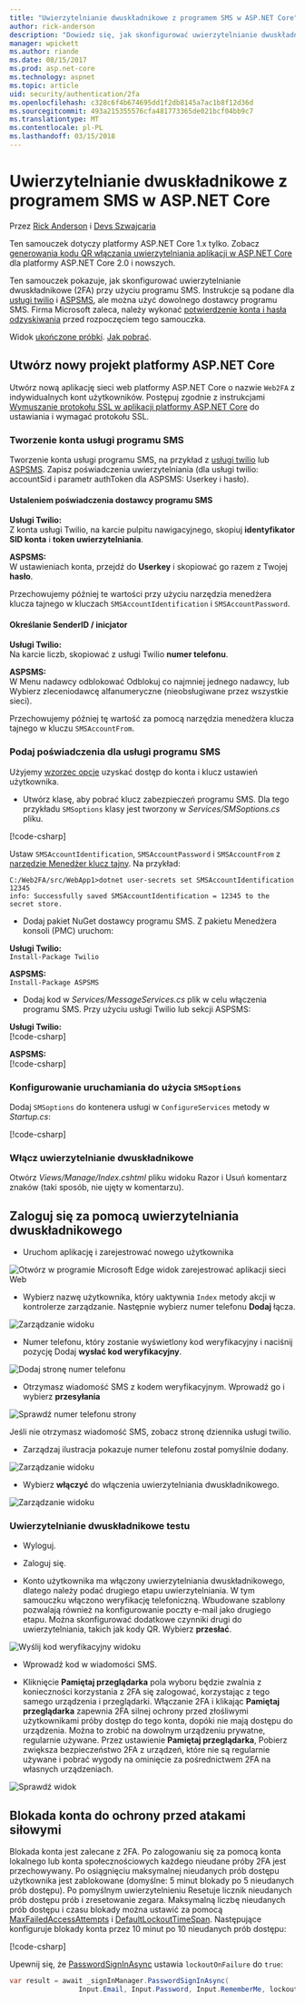 ```yaml
---
title: "Uwierzytelnianie dwuskładnikowe z programem SMS w ASP.NET Core"
author: rick-anderson
description: "Dowiedz się, jak skonfigurować uwierzytelnianie dwuskładnikowe (2FA) z aplikacją ASP.NET Core."
manager: wpickett
ms.author: riande
ms.date: 08/15/2017
ms.prod: asp.net-core
ms.technology: aspnet
ms.topic: article
uid: security/authentication/2fa
ms.openlocfilehash: c328c6f4b674695dd1f2db8145a7ac1b8f12d36d
ms.sourcegitcommit: 493a215355576cfa481773365de021bcf04bb9c7
ms.translationtype: MT
ms.contentlocale: pl-PL
ms.lasthandoff: 03/15/2018
---
```

# <a name="two-factor-authentication-with-sms-in-aspnet-core"></a>Uwierzytelnianie dwuskładnikowe z programem SMS w ASP.NET Core

Przez [Rick Anderson](https://twitter.com/RickAndMSFT) i [Devs Szwajcaria](https://github.com/Swiss-Devs)

Ten samouczek dotyczy platformy ASP.NET Core 1.x tylko. Zobacz [generowania kodu QR włączania uwierzytelniania aplikacji w ASP.NET Core](xref:security/authentication/identity-enable-qrcodes) dla platformy ASP.NET Core 2.0 i nowszych.

Ten samouczek pokazuje, jak skonfigurować uwierzytelnianie dwuskładnikowe (2FA) przy użyciu programu SMS. Instrukcje są podane dla [usługi twilio](https://www.twilio.com/) i [ASPSMS](https://www.aspsms.com/asp.net/identity/core/testcredits/), ale można użyć dowolnego dostawcy programu SMS. Firma Microsoft zaleca, należy wykonać [potwierdzenie konta i hasła odzyskiwania](accconfirm.md) przed rozpoczęciem tego samouczka.

Widok [ukończone próbki](https://github.com/aspnet/Docs/tree/master/aspnetcore/security/authentication/2fa/sample/Web2FA). [Jak pobrać](xref:tutorials/index#how-to-download-a-sample).

## <a name="create-a-new-aspnet-core-project"></a>Utwórz nowy projekt platformy ASP.NET Core

Utwórz nową aplikację sieci web platformy ASP.NET Core o nazwie `Web2FA` z indywidualnych kont użytkowników. Postępuj zgodnie z instrukcjami [Wymuszanie protokołu SSL w aplikacji platformy ASP.NET Core](xref:security/enforcing-ssl) do ustawiania i wymagać protokołu SSL.

### <a name="create-an-sms-account"></a>Tworzenie konta usługi programu SMS

Tworzenie konta usługi programu SMS, na przykład z [usługi twilio](https://www.twilio.com/) lub [ASPSMS](https://www.aspsms.com/asp.net/identity/core/testcredits/). Zapisz poświadczenia uwierzytelniania (dla usługi twilio: accountSid i parametr authToken dla ASPSMS: Userkey i hasło).

#### <a name="figuring-out-sms-provider-credentials"></a>Ustaleniem poświadczenia dostawcy programu SMS

**Usługi Twilio:**  
Z konta usługi Twilio, na karcie pulpitu nawigacyjnego, skopiuj **identyfikator SID konta** i **token uwierzytelniania**.

**ASPSMS:**  
W ustawieniach konta, przejdź do **Userkey** i skopiować go razem z Twojej **hasło**.

Przechowujemy później te wartości przy użyciu narzędzia menedżera klucza tajnego w kluczach `SMSAccountIdentification` i `SMSAccountPassword`.

#### <a name="specifying-senderid--originator"></a>Określanie SenderID / inicjator

**Usługi Twilio:**  
Na karcie liczb, skopiować z usługi Twilio **numer telefonu**. 

**ASPSMS:**  
W Menu nadawcy odblokować Odblokuj co najmniej jednego nadawcy, lub Wybierz zleceniodawcę alfanumeryczne (nieobsługiwane przez wszystkie sieci). 

Przechowujemy później tę wartość za pomocą narzędzia menedżera klucza tajnego w kluczu `SMSAccountFrom`.


### <a name="provide-credentials-for-the-sms-service"></a>Podaj poświadczenia dla usługi programu SMS

Użyjemy [wzorzec opcje](xref:fundamentals/configuration/options) uzyskać dostęp do konta i klucz ustawień użytkownika. 

   * Utwórz klasę, aby pobrać klucz zabezpieczeń programu SMS. Dla tego przykładu `SMSoptions` klasy jest tworzony w *Services/SMSoptions.cs* pliku.

[!code-csharp[](2fa/sample/Web2FA/Services/SMSoptions.cs)]

Ustaw `SMSAccountIdentification`, `SMSAccountPassword` i `SMSAccountFrom` z [narzędzie Menedżer klucz tajny](xref:security/app-secrets). Na przykład:

```none
C:/Web2FA/src/WebApp1>dotnet user-secrets set SMSAccountIdentification 12345
info: Successfully saved SMSAccountIdentification = 12345 to the secret store.
```
* Dodaj pakiet NuGet dostawcy programu SMS. Z pakietu Menedżera konsoli (PMC) uruchom:

**Usługi Twilio:**  
`Install-Package Twilio`

**ASPSMS:**  
`Install-Package ASPSMS`


* Dodaj kod w *Services/MessageServices.cs* plik w celu włączenia programu SMS. Przy użyciu usługi Twilio lub sekcji ASPSMS:


**Usługi Twilio:**  
[!code-csharp[](2fa/sample/Web2FA/Services/MessageServices_twilio.cs)]

**ASPSMS:**  
[!code-csharp[](2fa/sample/Web2FA/Services/MessageServices_ASPSMS.cs)]

### <a name="configure-startup-to-use-smsoptions"></a>Konfigurowanie uruchamiania do użycia `SMSoptions`

Dodaj `SMSoptions` do kontenera usługi w `ConfigureServices` metody w *Startup.cs*:

[!code-csharp[](2fa/sample/Web2FA/Startup.cs?name=snippet1&highlight=4)]

### <a name="enable-two-factor-authentication"></a>Włącz uwierzytelnianie dwuskładnikowe

Otwórz *Views/Manage/Index.cshtml* pliku widoku Razor i Usuń komentarz znaków (taki sposób, nie ujęty w komentarzu).

## <a name="log-in-with-two-factor-authentication"></a>Zaloguj się za pomocą uwierzytelniania dwuskładnikowego

* Uruchom aplikację i zarejestrować nowego użytkownika

![Otwórz w programie Microsoft Edge widok zarejestrować aplikacji sieci Web](2fa/_static/login2fa1.png)

* Wybierz nazwę użytkownika, który uaktywnia `Index` metody akcji w kontrolerze zarządzanie. Następnie wybierz numer telefonu **Dodaj** łącza.

![Zarządzanie widoku](2fa/_static/login2fa2.png)

* Numer telefonu, który zostanie wyświetlony kod weryfikacyjny i naciśnij pozycję Dodaj **wysłać kod weryfikacyjny**.

![Dodaj stronę numer telefonu](2fa/_static/login2fa3.png)

* Otrzymasz wiadomość SMS z kodem weryfikacyjnym. Wprowadź go i wybierz **przesyłania**

![Sprawdź numer telefonu strony](2fa/_static/login2fa4.png)

Jeśli nie otrzymasz wiadomość SMS, zobacz stronę dziennika usługi twilio.

* Zarządzaj ilustracja pokazuje numer telefonu został pomyślnie dodany.

![Zarządzanie widoku](2fa/_static/login2fa5.png)

* Wybierz **włączyć** do włączenia uwierzytelniania dwuskładnikowego.

![Zarządzanie widoku](2fa/_static/login2fa6.png)

### <a name="test-two-factor-authentication"></a>Uwierzytelnianie dwuskładnikowe testu

* Wyloguj.

* Zaloguj się.

* Konto użytkownika ma włączony uwierzytelniania dwuskładnikowego, dlatego należy podać drugiego etapu uwierzytelniania. W tym samouczku włączono weryfikację telefoniczną. Wbudowane szablony pozwalają również na konfigurowanie poczty e-mail jako drugiego etapu. Można skonfigurować dodatkowe czynniki drugi do uwierzytelniania, takich jak kody QR. Wybierz **przesłać**.

![Wyślij kod weryfikacyjny widoku](2fa/_static/login2fa7.png)

* Wprowadź kod w wiadomości SMS.

* Kliknięcie **Pamiętaj przeglądarka** pola wyboru będzie zwalnia z konieczności korzystania z 2FA się zalogować, korzystając z tego samego urządzenia i przeglądarki. Włączanie 2FA i klikając **Pamiętaj przeglądarka** zapewnia 2FA silnej ochrony przed złośliwymi użytkownikami próby dostęp do tego konta, dopóki nie mają dostępu do urządzenia. Można to zrobić na dowolnym urządzeniu prywatne, regularnie używane. Przez ustawienie **Pamiętaj przeglądarka**, Pobierz zwiększa bezpieczeństwo 2FA z urządzeń, które nie są regularnie używane i pobrać wygody na ominięcie za pośrednictwem 2FA na własnych urządzeniach.

![Sprawdź widok](2fa/_static/login2fa8.png)

## <a name="account-lockout-for-protecting-against-brute-force-attacks"></a>Blokada konta do ochrony przed atakami siłowymi

Blokada konta jest zalecane z 2FA. Po zalogowaniu się za pomocą konta lokalnego lub konta społecznościowych każdego nieudane próby 2FA jest przechowywany. Po osiągnięciu maksymalnej nieudanych prób dostępu użytkownika jest zablokowane (domyślne: 5 minut blokady po 5 nieudanych prób dostępu). Po pomyślnym uwierzytelnieniu Resetuje licznik nieudanych prób dostępu prób i zresetowanie zegara. Maksymalną liczbę nieudanych prób dostępu i czasu blokady można ustawić za pomocą [MaxFailedAccessAttempts](/dotnet/api/microsoft.aspnetcore.identity.lockoutoptions.maxfailedaccessattempts) i [DefaultLockoutTimeSpan](/dotnet/api/microsoft.aspnetcore.identity.lockoutoptions.defaultlockouttimespan). Następujące konfiguruje blokady konta przez 10 minut po 10 nieudanych prób dostępu:

[!code-csharp[](2fa/sample/Web2FA/Startup.cs?name=snippet2&highlight=13-17)]

Upewnij się, że [PasswordSignInAsync](/dotnet/api/microsoft.aspnetcore.identity.signinmanager-1.passwordsigninasync) ustawia `lockoutOnFailure` do `true`:

```csharp
var result = await _signInManager.PasswordSignInAsync(
                 Input.Email, Input.Password, Input.RememberMe, lockoutOnFailure: true);
```
